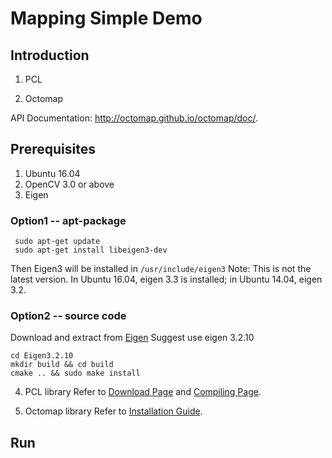 # Mapping Simple Demo

## Introduction
1. PCL


2. Octomap

API Documentation: http://octomap.github.io/octomap/doc/.
## Prerequisites

1. Ubuntu 16.04
2. OpenCV 3.0 or above
3. Eigen
### Option1 -- apt-package
```
 sudo apt-get update
 sudo apt-get install libeigen3-dev
```
Then Eigen3 will be installed in `/usr/include/eigen3`
Note: This is not the latest version. In Ubuntu 16.04, eigen 3.3 is installed; in Ubuntu 14.04, eigen 3.2.

### Option2 -- source code
Download and extract from [Eigen](http://eigen.tuxfamily.org/index.php?title=Main_Page)
Suggest use eigen 3.2.10
```
cd Eigen3.2.10
mkdir build && cd build
cmake .. && sudo make install
```
4. PCL library
Refer to [Download Page](https://github.com/PointCloudLibrary/pcl/releases) and [Compiling Page](http://pointclouds.org/documentation/tutorials/compiling_pcl_posix.php).

5. Octomap library
Refer to [Installation Guide](https://github.com/OctoMap/octomap/wiki/Compilation-and-Installation-of-OctoMap).

## Run
